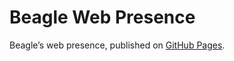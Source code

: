 # Beagle Web Presence

Beagle’s web presence, published on [GitHub Pages](https://m1cm1c.github.io/Beagle/branches/renamed-adaptive-timeout).